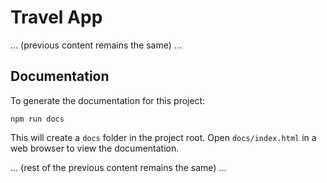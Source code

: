 # Travel App

... (previous content remains the same) ...

## Documentation

To generate the documentation for this project:

```
npm run docs
```

This will create a `docs` folder in the project root. Open `docs/index.html` in a web browser to view the documentation.

... (rest of the previous content remains the same) ...
